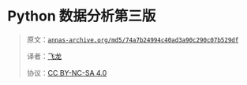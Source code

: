 # Python 数据分析第三版

> 原文：[`annas-archive.org/md5/74a7b24994c40ad3a90c290c07b529df`](https://annas-archive.org/md5/74a7b24994c40ad3a90c290c07b529df)
> 
> 译者：[飞龙](https://github.com/wizardforcel)
> 
> 协议：[CC BY-NC-SA 4.0](http://creativecommons.org/licenses/by-nc-sa/4.0/)